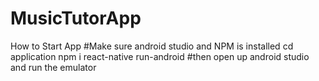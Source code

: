 # MusicTutorApp
How to Start App
#Make sure android studio and NPM is installed
cd application
npm i
react-native run-android
#then open up android studio and run the emulator
